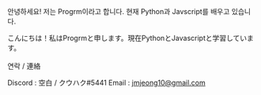 안녕하세요! 저는 Progrm이라고 합니다. 현재 Python과 Javscript를 배우고 있습니다.

こんにちは！私はProgrmと申します。現在PythonとJavascriptと学習しています。
<br><br>
연락 / 連絡

Discord : 空白 / クウハク#5441
Email : jmjeong10@gmail.com
